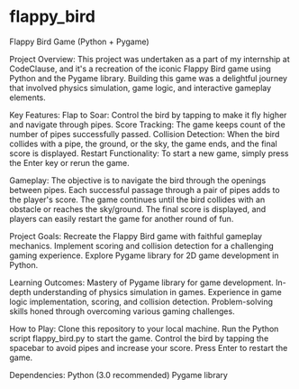 # flappy_bird
Flappy Bird Game (Python + Pygame)

Project Overview:
This project was undertaken as a part of my internship at CodeClause, and it's a recreation of the iconic Flappy Bird game using Python and the Pygame library. Building this game was a delightful journey that involved physics simulation, game logic, and interactive gameplay elements.

Key Features:
Flap to Soar: Control the bird by tapping to make it fly higher and navigate through pipes.
Score Tracking: The game keeps count of the number of pipes successfully passed.
Collision Detection: When the bird collides with a pipe, the ground, or the sky, the game ends, and the final score is displayed.
Restart Functionality: To start a new game, simply press the Enter key or rerun the game.

Gameplay:
The objective is to navigate the bird through the openings between pipes.
Each successful passage through a pair of pipes adds to the player's score.
The game continues until the bird collides with an obstacle or reaches the sky/ground.
The final score is displayed, and players can easily restart the game for another round of fun.

Project Goals:
Recreate the Flappy Bird game with faithful gameplay mechanics.
Implement scoring and collision detection for a challenging gaming experience.
Explore Pygame library for 2D game development in Python.

Learning Outcomes:
Mastery of Pygame library for game development.
In-depth understanding of physics simulation in games.
Experience in game logic implementation, scoring, and collision detection.
Problem-solving skills honed through overcoming various gaming challenges.

How to Play:
Clone this repository to your local machine.
Run the Python script flappy_bird.py to start the game.
Control the bird by tapping the spacebar to avoid pipes and increase your score.
Press Enter to restart the game.

Dependencies:
Python (3.0 recommended)
Pygame library



